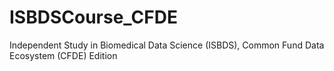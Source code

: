 # ISBDSCourse_CFDE
Independent Study in Biomedical Data Science (ISBDS), Common Fund Data Ecosystem (CFDE) Edition
